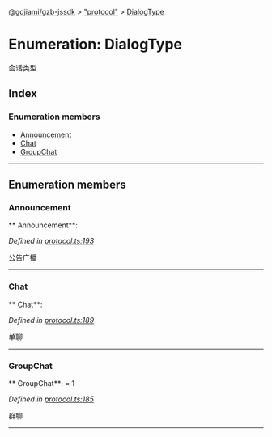 [@gdjiami/gzb-jssdk](../README.md) > ["protocol"](../modules/_protocol_.md) > [DialogType](../enums/_protocol_.dialogtype.md)



# Enumeration: DialogType


会话类型

## Index

### Enumeration members

* [Announcement](_protocol_.dialogtype.md#announcement)
* [Chat](_protocol_.dialogtype.md#chat)
* [GroupChat](_protocol_.dialogtype.md#groupchat)



---
## Enumeration members
<a id="announcement"></a>

###  Announcement

** Announcement**:   

*Defined in [protocol.ts:193](https://github.com/GDJiaMi/gzb-jssdk/blob/38ff667/src/protocol.ts#L193)*



公告广播




___

<a id="chat"></a>

###  Chat

** Chat**:   

*Defined in [protocol.ts:189](https://github.com/GDJiaMi/gzb-jssdk/blob/38ff667/src/protocol.ts#L189)*



单聊




___

<a id="groupchat"></a>

###  GroupChat

** GroupChat**:    = 1

*Defined in [protocol.ts:185](https://github.com/GDJiaMi/gzb-jssdk/blob/38ff667/src/protocol.ts#L185)*



群聊




___


